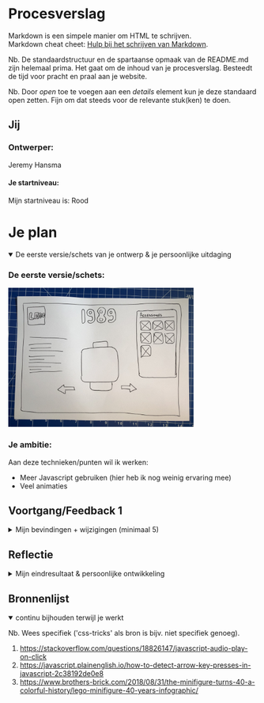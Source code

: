 # Procesverslag
Markdown is een simpele manier om HTML te schrijven.  
Markdown cheat cheet: [Hulp bij het schrijven van Markdown](https://github.com/adam-p/markdown-here/wiki/Markdown-Cheatsheet).

Nb. De standaardstructuur en de spartaanse opmaak van de README.md zijn helemaal prima. Het gaat om de inhoud van je procesverslag. Besteedt de tijd voor pracht en praal aan je website.

Nb. Door *open* toe te voegen aan een *details* element kun je deze standaard open zetten. Fijn om dat steeds voor de relevante stuk(ken) te doen.



## Jij

### Ontwerper:
Jeremy Hansma

#### Je startniveau:
Mijn startniveau is: Rood



# Je plan

<details open>
  <summary>De eerste versie/schets van je ontwerp & je persoonlijke uitdaging</summary>

  ### De eerste versie/schets:
  <img src="readme-images/eerste-schets.jpg" width="375px" alt="eerste versie/schets">

  ### Je ambitie:
  Aan deze technieken/punten wil ik werken:
  - Meer Javascript gebruiken (hier heb ik nog weinig ervaring mee)
  - Veel animaties

</details>




## Voortgang/Feedback 1

<details>
  <summary>Mijn bevindingen + wijzigingen (minimaal 5)</summary>

  Bij het eerste feedback moment was er nog niet veel wat ik had qua idee. Ik wist alleen dat ik me wou focussen op de LEGO minifigures door de jaren heen en hier had ik een eerste ontwerp voor gemaakt. Uit deze feedback sessie kreeg ik enorm veel ideeën die ik uiteindelijk heb uitgewerkt, namelijk:
  - Het zelf kunnen toevoegen van accessoires per jaar.
  - Geluidseffecten als er een hoedje op het hoofd klikt.
  - Bij de hoofdjes en de accessoires het jaartal wanneer ze uitkwamen vermelden.

</details>



## Reflectie

<details>
  <summary>Mijn eindresultaat & persoonlijke ontwikkeling</summary>

  ### Je uitkomst - karakteristiek screenshot(s):
  <img src="readme-images/uitkomst.jpg" width="375px" alt="final ontwerp">
  Ik ben erg tevreden met mijn uiteindelijke resultaat! Het ziet er (vind ik) mooi uit en het is meer dan ik aan het begin van het vak dacht dat ik kon met code. Ik vind het erg jammer dat ik door mijn ziekenhuisbezoek een aantal lessen heb gemist en hierdoor ook wat feedback momenten heb gemist.

  ### Dit ging goed/Heb ik geleerd:
  Korte omschrijving met plaatje(s)

  <img src="readme-images/trots.jpg" width="375px" alt="top">
  Ik ben vooral trots op mijn animaties. Alles werkt soepel en het ziet er mooi uit. Ook ben ik blij met mijn kleurgebruik op de hele website, het past heel erg bij LEGO.

  ### Dit was lastig/Is niet gelukt:
  Korte omschrijving met plaatje(s)

  <img src="readme-images/head-spinning.gif" width="375px" alt="bummer">
  Er is zo ontzettend veel wat ik nog had willen maken en wat beter had gekunt. Hierdoor heb ik wel super veel geleerd en zal ik dit in de toekomst anders aanpakken. Een aantal voorbeelden van dingen die ik nog had willen doen:
  - Ik had eigenlijk nog het hoofdje willen laten draaien als je naar een ander jaar gaat.
  - Een dark mode knop.
  - Meer jaartallen en accessoires.
  - Een state voor de accessoire button als die op het hoofdje zit.
  - Een animatie voor als een accessoire van het hoofdje gaat.
  - Paaseitjes!
  - Meer feedback en een betere ReadMe :/

</details>





## Bronnenlijst

<details open>
<summary>continu bijhouden terwijl je werkt</summary>

Nb. Wees specifiek ('css-tricks' als bron is bijv. niet specifiek genoeg).

1. https://stackoverflow.com/questions/18826147/javascript-audio-play-on-click
2. https://javascript.plainenglish.io/how-to-detect-arrow-key-presses-in-javascript-2c38192de0e8
3. https://www.brothers-brick.com/2018/08/31/the-minifigure-turns-40-a-colorful-history/lego-minifigure-40-years-infographic/

</details>
